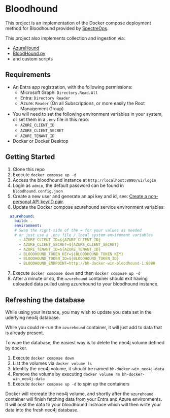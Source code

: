 # Bloodhound

This project is an implementation of the Docker compose deployment method
for Bloodhound provided by [SpectreOps](https://bloodhound.specterops.io/get-started/quickstart/community-edition-quickstart).

This project also implements collection and ingestion via:

- [AzureHound](https://github.com/SpecterOps/AzureHound)
- [BloodHound.py](https://github.com/dirkjanm/BloodHound.py)
- and custom scripts

## Requirements

- An Entra app registration, with the following permissions:
  - Microsoft Graph: `Directory.Read.All`
  - Entra: `Directory Reader`
  - Azure: `Reader` (On all Subscriptions, or more easily the Root Management Group)
- You will need to set the following environment variables in your system,
    or set them in a `.env` file in this repo:
  - `AZURE_CLIENT_ID`
  - `AZURE_CLIENT_SECRET`
  - `AZURE_TENANT_ID`
- Docker or Docker Desktop

## Getting Started

1. Clone this repo
2. Execute `docker compose up -d`
3. Access the bloodhound instance at `http://localhost:8080/ui/login`
4. Login as `admin`, the default password can be found in `bloodhound.config.json`
5. Create a new user and generate an api key and id, see:
    [Create a non-personal API key/ID pair](https://bloodhound.specterops.io/integrations/bloodhound-api/working-with-api#create-a-non-personal-api-key%2Fid-pair).
6. Update the Docker compose azurehound service environment variables:

```yml
  azurehound:
    build: .
    environment:
    # Swap the right-side of the = for your values as needed
    # or just use a .env file / local system enviroment variables
      - AZURE_CLIENT_ID=${AZURE_CLIENT_ID}
      - AZURE_CLIENT_SECRET=${AZURE_CLIENT_SECRET}
      - AZURE_TENANT_ID=${AZURE_TENANT_ID}
      - BLOODHOUND_TOKEN_KEY=${BLOODHOUND_TOKEN_KEY}
      - BLOODHOUND_TOKEN_ID=${BLOODHOUND_TOKEN_ID}
      - BLOODHOUND_ENDPOINT=http://bh-docker-win-bloodhound-1:8080
```

7. Execute `docker compose down` and then `docker compose up -d`
8. After a minute or so, the `azurehound` container should exit having uploaded
    data pulled using azurehound to your bloodhound instance.

## Refreshing the database

While using your instance, you may wish to update you data set in the uderlying
neo4j database.

While you could re-run the `azurehound` container, it will just add to data that
is already present.

To wipe the database, the easiest way is to delete the neo4j volume defined by docker.

1. Execute `docker compose down`
2. List the volumes via `docker volume ls`
3. Identity the neo4j volume, it should be named `bh-docker-win_neo4j-data`
4. Remove the volume by executing `docker volume rm bh-docker-win_neo4j-data`
5. Execute `docker compose up -d` to spin up the containers

Docker will recreate the neo4j volume, and shortly after the `azurehound` container
will finish fetching data from your Entra and Azure environments. It will post the
data to your bloodhound instnace which will then write your data into the fresh
neo4j database.
